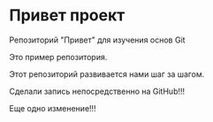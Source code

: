 # Привет проект
Репозиторий "Привет" для изучения основ Git

Это пример репозитория.

Этот репозиторий развивается нами шаг за шагом.

Сделали запись непосредственно на GitHub!!!

Еще одно изменение!!!
